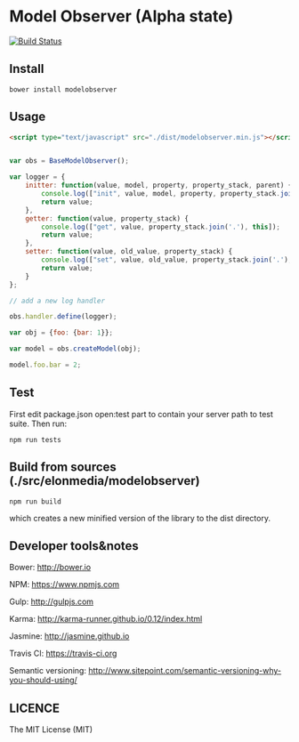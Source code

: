 # Model Observer (Alpha state)

[![Build Status](https://travis-ci.org/markomanninen/modelobserver.svg?branch=master)](https://travis-ci.org/markomanninen/modelobserver)

## Install

	bower install modelobserver

## Usage

```html
<script type="text/javascript" src="./dist/modelobserver.min.js"></script>
```

```js

var obs = BaseModelObserver();

var logger = {
    initter: function(value, model, property, property_stack, parent) {
        console.log(["init", value, model, property, property_stack.join('.'), parent]);
        return value;
    },
    getter: function(value, property_stack) {
        console.log(["get", value, property_stack.join('.'), this]);
        return value;
    },
    setter: function(value, old_value, property_stack) {
        console.log(["set", value, old_value, property_stack.join('.'), this]);
        return value;
    }
};

// add a new log handler

obs.handler.define(logger);

var obj = {foo: {bar: 1}};

var model = obs.createModel(obj);

model.foo.bar = 2;


```

## Test

First edit package.json open:test part to contain your server path to test suite. Then run:

	npm run tests

## Build from sources (./src/elonmedia/modelobserver)

	npm run build

which creates a new minified version of the library to the dist directory.

## Developer tools&notes

Bower: http://bower.io

NPM: https://www.npmjs.com

Gulp: http://gulpjs.com

Karma: http://karma-runner.github.io/0.12/index.html

Jasmine: http://jasmine.github.io

Travis CI: https://travis-ci.org

Semantic versioning: http://www.sitepoint.com/semantic-versioning-why-you-should-using/

## LICENCE

The MIT License (MIT)